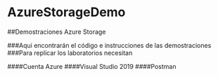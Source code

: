 # AzureStorageDemo
##Demostraciones Azure Storage


###Aqui encontrarán el código e instrucciones de las demostraciones
###Para replicar los laboratorios necesitan 

####Cuenta Azure 
####Visual Studio 2019
####Postman
